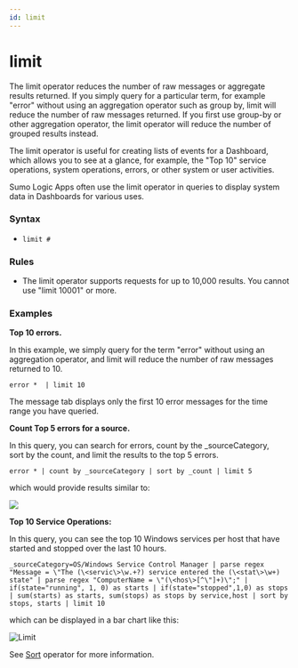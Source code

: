 ```yaml
---
id: limit
---
```


# limit

The limit operator reduces the number of raw messages or aggregate
results returned. If you simply query for a particular term, for example
"error" without using an aggregation operator such as group by, limit
will reduce the number of raw messages returned. If you first use
group-by or other aggregation operator, the limit operator will reduce
the number of grouped results instead.

The limit operator is useful for creating lists of events for a
Dashboard, which allows you to see at a glance, for example, the "Top
10" service operations, system operations, errors, or other system or
user activities.

Sumo Logic Apps often use the limit operator in queries to display
system data in Dashboards for various uses.

### Syntax

* `limit #`

### Rules

* The limit operator supports requests for up to 10,000 results. You
    cannot use "limit 10001" or more.

### Examples

**Top 10 errors.**

In this example, we simply query for the term "error" without using an
aggregation operator, and limit will reduce the number of raw messages
returned to 10.

`error *  | limit 10`

The message tab displays only the first 10 error messages for the time
range you have queried.

**Count Top 5 errors for a source.**

In this query, you can search for errors, count by the \_sourceCategory,
sort by the count, and limit the results to the top 5 errors.

`error * | count by _sourceCategory | sort by _count | limit 5`

which would provide results similar to:

![](../../static/img/Search-Query-Language/Search-Operators/limit/../../../../Assets/Media_Repo_for_Search/limit_operator_example1.png)

**Top 10 Service Operations:**

In this query, you can see the top 10 Windows services per host that
have started and stopped over the last 10 hours.

`_sourceCategory=OS/Windows Service Control Manager | parse regex "Message = \"The (\<servic\>\w.+?) service entered the (\<stat\>\w+) state" | parse regex "ComputerName = \"(\<hos\>[^\"]+)\";" | if(state="running", 1, 0) as starts | if(state="stopped",1,0) as stops | sum(starts) as starts, sum(stops) as stops by service,host | sort by stops, starts | limit 10`

which can be displayed in a bar chart like this:

![Limit](../../static/img/Search-Query-Language/Search-Operators/limit/Limit.png)

See [Sort](sort.md "sort") operator for more information.

